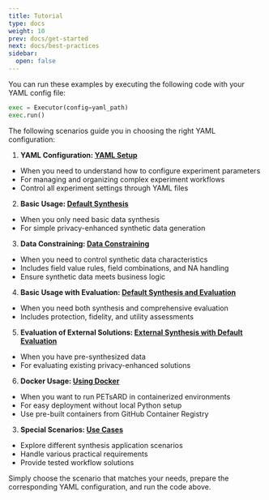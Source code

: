```yaml
---
title: Tutorial
type: docs
weight: 10
prev: docs/get-started
next: docs/best-practices
sidebar:
  open: false
---
```



You can run these examples by executing the following code with your YAML config file:

```python
exec = Executor(config=yaml_path)
exec.run()
```

The following scenarios guide you in choosing the right YAML configuration:

1. **YAML Configuration: [YAML Setup](./yaml-config)**

  - When you need to understand how to configure experiment parameters
  - For managing and organizing complex experiment workflows
  - Control all experiment settings through YAML files

2. **Basic Usage: [Default Synthesis](./default-synthesis)**

  - When you only need basic data synthesis
  - For simple privacy-enhanced synthetic data generation

3. **Data Constraining: [Data Constraining](./data-constraining)**

  - When you need to control synthetic data characteristics
  - Includes field value rules, field combinations, and NA handling
  - Ensure synthetic data meets business logic

4. **Basic Usage with Evaluation: [Default Synthesis and Evaluation](./default-synthesis-default-evaluation)**

  - When you need both synthesis and comprehensive evaluation
  - Includes protection, fidelity, and utility assessments

5. **Evaluation of External Solutions: [External Synthesis with Default Evaluation](./external-synthesis-default-evaluation)**

  - When you have pre-synthesized data
  - For evaluating existing privacy-enhanced solutions

6. **Docker Usage: [Using Docker](./docker-usage)**

  - When you want to run PETsARD in containerized environments
  - For easy deployment without local Python setup
  - Use pre-built containers from GitHub Container Registry

3. **Special Scenarios: [Use Cases](./use-cases)**

  - Explore different synthesis application scenarios
  - Handle various practical requirements
  - Provide tested workflow solutions


Simply choose the scenario that matches your needs, prepare the corresponding YAML configuration, and run the code above.